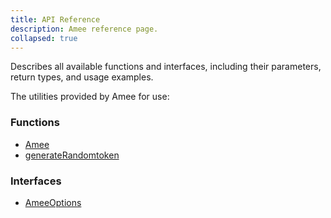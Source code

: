 ```yaml
---
title: API Reference
description: Amee reference page.
collapsed: true
---
```


Describes all available functions and interfaces, including their parameters, return types, and usage examples.

The utilities provided by Amee for use:

### Functions

- [Amee](/reference/functions/amee)
- [generateRandomtoken](/reference/functions/generaterandomtoken)

### Interfaces

- [AmeeOptions](/reference/types/ameeoptions)

